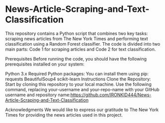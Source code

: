 # News-Article-Scraping-and-Text-Classification

This repository contains a Python script that combines two key tasks: scraping news articles from The New York Times and performing text classification using a Random Forest classifier. The code is divided into two main parts: Code 1 for scraping articles and Code 2 for text classification.

Prerequisites
Before running the code, you should have the following prerequisites installed on your system:

Python 3.x
Required Python packages: You can install them using pip:
requests
BeautifulSoup4
scikit-learn
Instructions
Clone the Repository: Start by cloning this repository to your local machine. Use the following command, replacing your-username and your-repo-name with your GitHub username and repository name:https://github.com/IRONKID444/News-Article-Scraping-and-Text-Classification

Acknowledgments
We would like to express our gratitude to The New York Times for providing the news articles used in this project.

